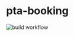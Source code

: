 # pta-booking
![build workflow](https://github.com/vondacho/pta-booking/actions/workflows/booking.yml/badge.svg)
